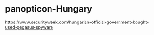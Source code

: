 # panopticon-Hungary

https://www.securityweek.com/hungarian-official-government-bought-used-pegasus-spyware

